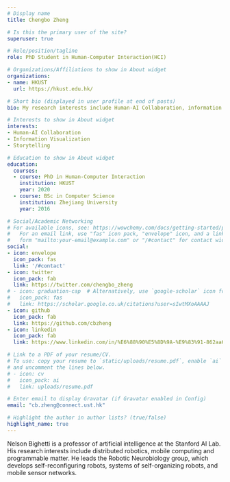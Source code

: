 ```yaml
---
# Display name
title: Chengbo Zheng

# Is this the primary user of the site?
superuser: true

# Role/position/tagline
role: PhD Student in Human-Computer Interaction(HCI)

# Organizations/Affiliations to show in About widget
organizations:
- name: HKUST
  url: https://hkust.edu.hk/

# Short bio (displayed in user profile at end of posts)
bio: My research interests include Human-AI Collaboration, information visualization, storytelling

# Interests to show in About widget
interests:
- Human-AI Collaboration
- Information Visualization
- Storytelling

# Education to show in About widget
education:
  courses:
  - course: PhD in Human-Computer Interaction
    institution: HKUST
    year: 2020
  - course: BSc in Computer Science
    institution: Zhejiang University
    year: 2016

# Social/Academic Networking
# For available icons, see: https://wowchemy.com/docs/getting-started/page-builder/#icons
#   For an email link, use "fas" icon pack, "envelope" icon, and a link in the
#   form "mailto:your-email@example.com" or "/#contact" for contact widget.
social:
- icon: envelope
  icon_pack: fas
  link: '/#contact'
- icon: twitter
  icon_pack: fab
  link: https://twitter.com/chengbo_zheng
# - icon: graduation-cap  # Alternatively, use `google-scholar` icon from `ai` icon pack
#   icon_pack: fas
#   link: https://scholar.google.co.uk/citations?user=sIwtMXoAAAAJ
- icon: github
  icon_pack: fab
  link: https://github.com/cbzheng
- icon: linkedin
  icon_pack: fab
  link: https://www.linkedin.com/in/%E6%88%90%E5%8D%9A-%E9%83%91-862aa61aa/

# Link to a PDF of your resume/CV.
# To use: copy your resume to `static/uploads/resume.pdf`, enable `ai` icons in `params.toml`, 
# and uncomment the lines below.
# - icon: cv
#   icon_pack: ai
#   link: uploads/resume.pdf

# Enter email to display Gravatar (if Gravatar enabled in Config)
email: "cb.zheng@connect.ust.hk"

# Highlight the author in author lists? (true/false)
highlight_name: true
---
```


Nelson Bighetti is a professor of artificial intelligence at the Stanford AI Lab. His research interests include distributed robotics, mobile computing and programmable matter. He leads the Robotic Neurobiology group, which develops self-reconfiguring robots, systems of self-organizing robots, and mobile sensor networks.

<!-- {{< icon name="download" pack="fas" >}} Download my {{< staticref "uploads/demo_resume.pdf" "newtab" >}}resumé{{< /staticref >}}. -->
